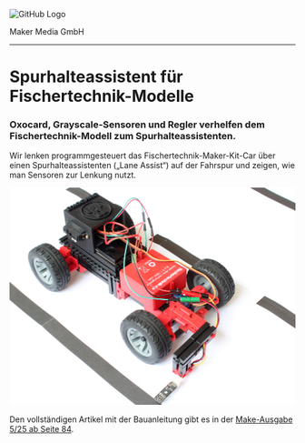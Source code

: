 ![GitHub Logo](http://www.heise.de/make/icons/make_logo.png)

Maker Media GmbH

***

# Spurhalteassistent für Fischertechnik-Modelle 

### Oxocard, Grayscale-Sensoren und Regler verhelfen dem Fischertechnik-Modell zum Spurhalteassistenten.

Wir lenken programmgesteuert das Fischertechnik-Maker-Kit-Car über einen Spurhalteassistenten („Lane Assist“) auf der Fahrspur und zeigen, wie man Sensoren zur Lenkung nutzt.

![Picture](https://github.com/MakeMagazinDE/FischertechnikSpurhalteassistent/blob/master/titel.jpg) 

Den vollständigen Artikel mit der Bauanleitung gibt es in der [Make-Ausgabe 5/25 ab Seite 84](https://www.heise.de/select/make/2025/5/2519715230418144854).
